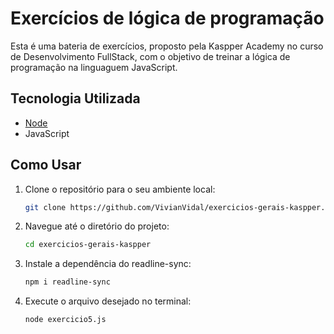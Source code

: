 # Exercícios de lógica de programação 

Esta é uma bateria de exercícios, proposto pela Kaspper Academy no curso de Desenvolvimento FullStack, com o objetivo de treinar a lógica de programação na linguaguem JavaScript.

## Tecnologia Utilizada
- [Node](https://nodejs.org/pt) 
- JavaScript

## Como Usar

1. Clone o repositório para o seu ambiente local:

    ```bash
    git clone https://github.com/VivianVidal/exercicios-gerais-kaspper.git
    ```

2. Navegue até o diretório do projeto:

    ```bash
    cd exercicios-gerais-kaspper
    ```

3. Instale a dependência do readline-sync:

    ```bash
    npm i readline-sync
    ```

3. Execute o arquivo desejado no terminal: 

    ```bash
    node exercicio5.js
    ```
